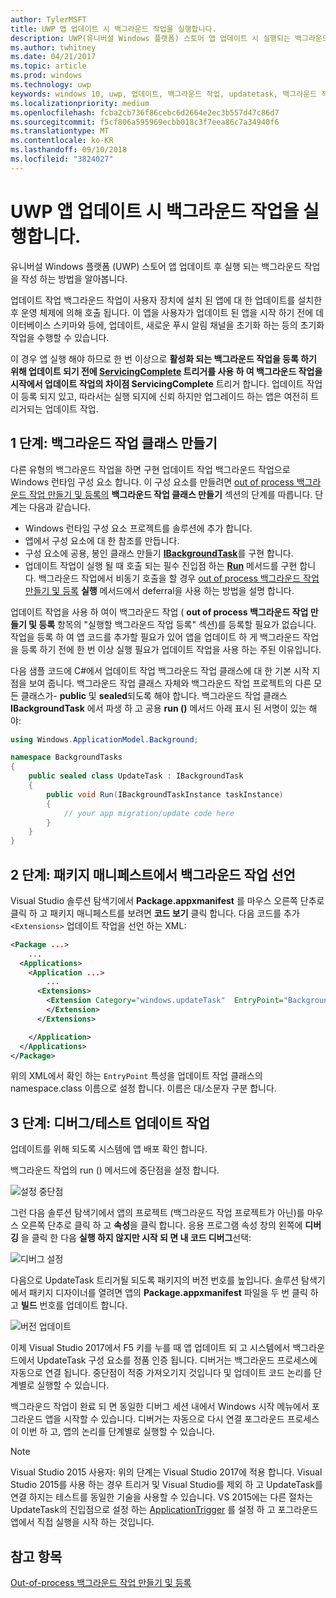 ```yaml
---
author: TylerMSFT
title: UWP 앱 업데이트 시 백그라운드 작업을 실행합니다.
description: UWP(유니버설 Windows 플랫폼) 스토어 앱 업데이트 시 실행되는 백그라운드 작업을 만드는 방법을 알아봅니다.
ms.author: twhitney
ms.date: 04/21/2017
ms.topic: article
ms.prod: windows
ms.technology: uwp
keywords: windows 10, uwp, 업데이트, 백그라운드 작업, updatetask, 백그라운드 작업
ms.localizationpriority: medium
ms.openlocfilehash: fcba2cb736f86cebc6d2664e2ec3b557d47c86d7
ms.sourcegitcommit: f5cf806a595969ecbb018c3f7eea86c7a34940f6
ms.translationtype: MT
ms.contentlocale: ko-KR
ms.lasthandoff: 09/10/2018
ms.locfileid: "3824027"
---
```

# <a name="run-a-background-task-when-your-uwp-app-is-updated"></a>UWP 앱 업데이트 시 백그라운드 작업을 실행합니다.

유니버설 Windows 플랫폼 (UWP) 스토어 앱 업데이트 후 실행 되는 백그라운드 작업을 작성 하는 방법을 알아봅니다.

업데이트 작업 백그라운드 작업이 사용자 장치에 설치 된 앱에 대 한 업데이트를 설치한 후 운영 체제에 의해 호출 됩니다. 이 앱을 사용자가 업데이트 된 앱을 시작 하기 전에 데이터베이스 스키마와 등에, 업데이트, 새로운 푸시 알림 채널을 초기화 하는 등의 초기화 작업을 수행할 수 있습니다.

이 경우 앱 실행 해야 하므로 한 번 이상으로 **활성화 되는 백그라운드 작업을 등록 하기 위해 업데이트 되기 전에 [ServicingComplete](https://docs.microsoft.com/uwp/api/Windows.ApplicationModel.Background.SystemTriggerType) 트리거를 사용 하 여 백그라운드 작업을 시작에서 업데이트 작업의 차이점 ServicingComplete** 트리거 합니다.  업데이트 작업이 등록 되지 있고, 따라서는 실행 되지에 신뢰 하지만 업그레이드 하는 앱은 여전히 트리거되는 업데이트 작업.

## <a name="step-1-create-the-background-task-class"></a>1 단계: 백그라운드 작업 클래스 만들기

다른 유형의 백그라운드 작업을 하면 구현 업데이트 작업 백그라운드 작업으로 Windows 런타임 구성 요소 합니다. 이 구성 요소를 만들려면 [out of process 백그라운드 작업 만들기 및 등록의](https://docs.microsoft.com/windows/uwp/launch-resume/create-and-register-a-background-task) **백그라운드 작업 클래스 만들기** 섹션의 단계를 따릅니다. 단계는 다음과 같습니다.

- Windows 런타임 구성 요소 프로젝트를 솔루션에 추가 합니다.
- 앱에서 구성 요소에 대 한 참조를 만듭니다.
- 구성 요소에 공용, 봉인 클래스 만들기 [**IBackgroundTask**](https://msdn.microsoft.com/library/windows/apps/br224794)를 구현 합니다.
- 업데이트 작업이 실행 될 때 호출 되는 필수 진입점 하는 [**Run**](https://msdn.microsoft.com/library/windows/apps/br224811) 메서드를 구현 합니다. 백그라운드 작업에서 비동기 호출을 할 경우 [out of process 백그라운드 작업 만들기 및 등록](https://docs.microsoft.com/windows/uwp/launch-resume/create-and-register-a-background-task) **실행** 메서드에서 deferral을 사용 하는 방법을 설명 합니다.

업데이트 작업을 사용 하 여이 백그라운드 작업 ( **out of process 백그라운드 작업 만들기 및 등록** 항목의 "실행할 백그라운드 작업 등록" 섹션)를 등록할 필요가 없습니다. 작업을 등록 하 여 앱 코드를 추가할 필요가 있어 앱을 업데이트 하 게 백그라운드 작업을 등록 하기 전에 한 번 이상 실행 필요가 업데이트 작업을 사용 하는 주된 이유입니다.

다음 샘플 코드에 C#에서 업데이트 작업 백그라운드 작업 클래스에 대 한 기본 시작 지점을 보여 줍니다. 백그라운드 작업 클래스 자체와 백그라운드 작업 프로젝트의 다른 모든 클래스가- **public** 및 **sealed**되도록 해야 합니다. 백그라운드 작업 클래스 **IBackgroundTask** 에서 파생 하 고 공용 **run ()** 메서드 아래 표시 된 서명이 있는 해야:

```cs
using Windows.ApplicationModel.Background;

namespace BackgroundTasks
{
    public sealed class UpdateTask : IBackgroundTask
    {
        public void Run(IBackgroundTaskInstance taskInstance)
        {
            // your app migration/update code here
        }
    }
}
```

## <a name="step-2-declare-your-background-task-in-the-package-manifest"></a>2 단계: 패키지 매니페스트에서 백그라운드 작업 선언

Visual Studio 솔루션 탐색기에서 **Package.appxmanifest** 를 마우스 오른쪽 단추로 클릭 하 고 패키지 매니페스트를 보려면 **코드 보기** 클릭 합니다. 다음 코드를 추가 `<Extensions>` 업데이트 작업을 선언 하는 XML:

```XML
<Package ...>
    ...
  <Applications>  
    <Application ...>  
        ...
      <Extensions>  
        <Extension Category="windows.updateTask"  EntryPoint="BackgroundTasks.UpdateTask">  
        </Extension>  
      </Extensions>

    </Application>  
  </Applications>  
</Package>
```

위의 XML에서 확인 하는 `EntryPoint` 특성을 업데이트 작업 클래스의 namespace.class 이름으로 설정 합니다. 이름은 대/소문자 구분 합니다.

## <a name="step-3-debugtest-your-update-task"></a>3 단계: 디버그/테스트 업데이트 작업

업데이트를 위해 되도록 시스템에 앱 배포 확인 합니다.

백그라운드 작업의 run () 메서드에 중단점을 설정 합니다.

![설정 중단점](images/run-func-breakpoint.png)

그런 다음 솔루션 탐색기에서 앱의 프로젝트 (백그라운드 작업 프로젝트가 아닌)를 마우스 오른쪽 단추로 클릭 하 고 **속성**을 클릭 합니다. 응용 프로그램 속성 창의 왼쪽에 **디버깅** 을 클릭 한 다음 **실행 하지 않지만 시작 되 면 내 코드 디버그**선택:

![디버그 설정](images/do-not-launch-but-debug.png)

다음으로 UpdateTask 트리거될 되도록 패키지의 버전 번호를 높입니다. 솔루션 탐색기에서 패키지 디자이너를 열려면 앱의 **Package.appxmanifest** 파일을 두 번 클릭 하 고 **빌드** 번호를 업데이트 합니다.

![버전 업데이트](images/bump-version.png)

이제 Visual Studio 2017에서 F5 키를 누를 때 앱 업데이트 되 고 시스템에서 백그라운드에서 UpdateTask 구성 요소를 정품 인증 됩니다. 디버거는 백그라운드 프로세스에 자동으로 연결 됩니다. 중단점이 적중 가져오기지 것입니다 및 업데이트 코드 논리를 단계별로 실행할 수 있습니다.

백그라운드 작업이 완료 되 면 동일한 디버그 세션 내에서 Windows 시작 메뉴에서 포그라운드 앱을 시작할 수 있습니다. 디버거는 자동으로 다시 연결 포그라운드 프로세스이 이번 하 고, 앱의 논리를 단계별로 실행할 수 있습니다.

> [!NOTE]
> Visual Studio 2015 사용자: 위의 단계는 Visual Studio 2017에 적용 합니다. Visual Studio 2015를 사용 하는 경우 트리거 및 Visual Studio를 제외 하 고 UpdateTask를 연결 하지는 테스트를 동일한 기술을 사용할 수 있습니다. VS 2015에는 다른 절차는 UpdateTask의 진입점으로 설정 하는 [ApplicationTrigger](https://docs.microsoft.com/windows/uwp/launch-resume/trigger-background-task-from-app) 를 설정 하 고 포그라운드 앱에서 직접 실행을 시작 하는 것입니다.

## <a name="see-also"></a>참고 항목

[Out-of-process 백그라운드 작업 만들기 및 등록](https://docs.microsoft.com/windows/uwp/launch-resume/create-and-register-a-background-task)
